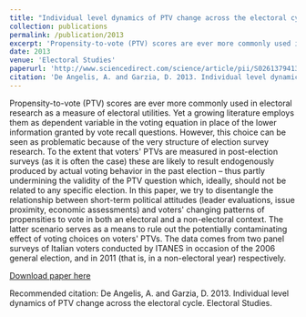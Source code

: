 ```yaml
---
title: "Individual level dynamics of PTV change across the electoral cycle"
collection: publications
permalink: /publication/2013
excerpt: 'Propensity-to-vote (PTV) scores are ever more commonly used in electoral research as a measure of electoral utilities. Yet a growing literature employs them as dependent variable in the voting equation in place of the lower information granted by vote recall questions. However, this choice can be seen as problematic because of the very structure of election survey research. To the extent that voters' PTVs are measured in post-election surveys (as it is often the case) these are likely to result endogenously produced by actual voting behavior in the past election – thus partly undermining the validity of the PTV question which, ideally, should not be related to any specific election. In this paper, we try to disentangle the relationship between short-term political attitudes (leader evaluations, issue proximity, economic assessments) and voters' changing patterns of propensities to vote in both an electoral and a non-electoral context. The latter scenario serves as a means to rule out the potentially contaminating effect of voting choices on voters' PTVs. The data comes from two panel surveys of Italian voters conducted by ITANES in occasion of the 2006 general election, and in 2011 (that is, in a non-electoral year) respectively.'
date: 2013
venue: 'Electoral Studies'
paperurl: 'http://www.sciencedirect.com/science/article/pii/S0261379413000917'
citation: 'De Angelis, A. and Garzia, D. 2013. Individual level dynamics of PTV change across the electoral cycle. Electoral Studies.'
---
```


Propensity-to-vote (PTV) scores are ever more commonly used in electoral research as a measure of electoral utilities. Yet a growing literature employs them as dependent variable in the voting equation in place of the lower information granted by vote recall questions. However, this choice can be seen as problematic because of the very structure of election survey research. To the extent that voters' PTVs are measured in post-election surveys (as it is often the case) these are likely to result endogenously produced by actual voting behavior in the past election – thus partly undermining the validity of the PTV question which, ideally, should not be related to any specific election. In this paper, we try to disentangle the relationship between short-term political attitudes (leader evaluations, issue proximity, economic assessments) and voters' changing patterns of propensities to vote in both an electoral and a non-electoral context. The latter scenario serves as a means to rule out the potentially contaminating effect of voting choices on voters' PTVs. The data comes from two panel surveys of Italian voters conducted by ITANES in occasion of the 2006 general election, and in 2011 (that is, in a non-electoral year) respectively.

[Download paper
here](http://www.sciencedirect.com/science/article/pii/S0261379413000917)

Recommended citation: De Angelis, A. and Garzia, D. 2013. Individual level dynamics of PTV change across the electoral cycle. Electoral Studies.
